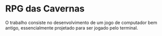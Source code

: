 # RPG das Cavernas
O trabalho consiste no desenvolvimento de um jogo de computador bem antigo, essencialmente projetado para ser jogado pelo terminal.
